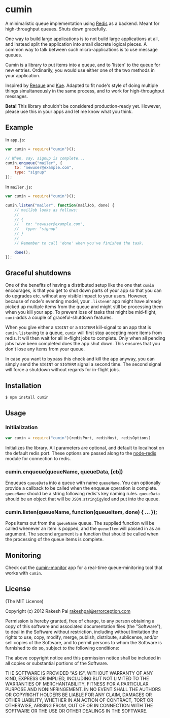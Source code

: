cumin
======

A minimalistic queue implementation using [Redis](http://redis.io/) as a backend. Meant for high-throughput queues. Shuts down gracefully.

One way to build large applications is to not build large applications at all, and instead split the application into small discrete logical pieces. A common way to talk between such micro-applications is to use message queues.

Cumin is a library to put items into a queue, and to 'listen' to the queue for new entries. Ordinarily, you would use either one of the two methods in your application.

Inspired by [Resque](https://github.com/defunkt/resque) and [Kue](https://github.com/learnboost/kue). Adapted to fit node's style of doing multiple things simultaneously in the same process, and to work for high-throughput messages.

**Beta!** This library shouldn't be considered production-ready yet. However, please use this in your apps and let me know what you think.

## Example

In ```app.js```:

```javascript
var cumin = require("cumin")();

// When, say, signup is complete...
cumin.enqueue("mailer", {
    to: "newuser@example.com",
    type: "signup"
});
```

In ```mailer.js```:

```javascript
var cumin = require("cumin")();

cumin.listen("mailer", function(mailJob, done) {
    // mailJob looks as follows:
    //
    // {
    //   to: "newuser@example.com",
    //   type: "signup"
    // }
    // 
    // Remember to call 'done' when you've finished the task.

    done();
});
```

## Graceful shutdowns

One of the benefits of having a distributed setup like the one that ```cumin``` encourages, is that you get to shut down parts of your app so that you can do upgrades etc. without any visible impact to your users. However, because of node's eventing model, your ```.listen```er app might have already picked up multiple items from the queue and might still be processing them when you kill your app. To prevent loss of tasks that might be mid-flight, ```cumin```adds a couple of graceful-shutdown features.

When you give either a ```SIGINT``` or a ```SIGTERM``` kill-signal to an app that is ```cumin.listen```ing to a queue, ```cumin``` will first stop accepting more items from redis. It will then wait for all in-flight jobs to complete. Only when all pending jobs have been completed does the app shut down. This ensures that you don't lose  any items from your queue.

In case you want to bypass this check and kill the app anyway, you can simply send the ```SIGINT``` or ```SIGTERM``` signal a second time. The second signal will force a shutdown without regards for in-flight jobs.

## Installation

    $ npm install cumin

## Usage

### Initiialization

```javascript
var cumin = require("cumin")(redisPort, redisHost, redisOptions)
```

Initializes  the library. All parameters are optional, and default to localhost on the default redis port. These options are passed along to the [node-redis](https://github.com/mranney/node_redis#rediscreateclientport-host-options) module for connection to redis.

### cumin.enqueue(queueName, queueData, [cb])

Enqueues ```queueData``` into a queue with name ```queueName```. You can optionally provide a callback to be called when the enqueue operation is complete. ```queueName``` should be a string following redis's key naming rules. ```queueData``` should be an object that will be ```JSON.stringigy```ied and put into the queue.

### cumin.listen(queueName, function(queueItem, done) { ... });

Pops items out from the ```queueName``` queue. The supplied function will be called whenever an item is popped, and the ```queueItem``` will passed in as an argument. The second argument is a function that should be called when the processing of the queue items is complete.

## Monitoring

Check out the [cumin-monitor](https://github.com/errorception/cumin-monitor) app for a real-time queue-minitoring tool that works with ```cumin```.

## License

(The MIT License)

Copyright (c) 2012 Rakesh Pai <rakeshpai@errorception.com>

Permission is hereby granted, free of charge, to any person obtaining a copy of this software and associated documentation files (the "Software"), to deal in the Software without restriction, including without limitation the rights to use, copy, modify, merge, publish, distribute, sublicense, and/or sell copies of the Software, and to permit persons to whom the Software is furnished to do so, subject to the following conditions:

The above copyright notice and this permission notice shall be included in all copies or substantial portions of the Software.

THE SOFTWARE IS PROVIDED "AS IS", WITHOUT WARRANTY OF ANY KIND, EXPRESS OR IMPLIED, INCLUDING BUT NOT LIMITED TO THE WARRANTIES OF MERCHANTABILITY, FITNESS FOR A PARTICULAR PURPOSE AND NONINFRINGEMENT. IN NO EVENT SHALL THE AUTHORS OR COPYRIGHT HOLDERS BE LIABLE FOR ANY CLAIM, DAMAGES OR OTHER LIABILITY, WHETHER IN AN ACTION OF CONTRACT, TORT OR OTHERWISE, ARISING FROM, OUT OF OR IN CONNECTION WITH THE SOFTWARE OR THE USE OR OTHER DEALINGS IN THE SOFTWARE.